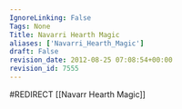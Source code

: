 ```yaml
---
IgnoreLinking: False
Tags: None
Title: Navarri Hearth Magic
aliases: ['Navarri_Hearth_Magic']
draft: False
revision_date: 2012-08-25 07:08:54+00:00
revision_id: 7555
---
```


#REDIRECT [[Navarr Hearth Magic]]